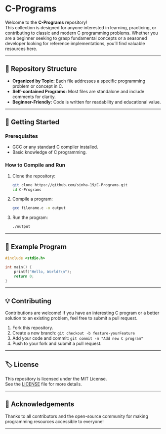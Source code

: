 # C-Programs

Welcome to the **C-Programs** repository!  
This collection is designed for anyone interested in learning, practicing, or contributing to classic and modern C programming problems. Whether you are a beginner seeking to grasp fundamental concepts or a seasoned developer looking for reference implementations, you’ll find valuable resources here.

---

## 📂 Repository Structure

- **Organized by Topic:** Each file addresses a specific programming problem or concept in C.
- **Self-contained Programs:** Most files are standalone and include comments for clarity.
- **Beginner-Friendly:** Code is written for readability and educational value.

---

## 🚀 Getting Started

### Prerequisites

- GCC or any standard C compiler installed.
- Basic knowledge of C programming.

### How to Compile and Run

1. Clone the repository:
   ```bash
   git clone https://github.com/sinha-19/C-Programs.git
   cd C-Programs
   ```

2. Compile a program:
   ```bash
   gcc filename.c -o output
   ```

3. Run the program:
   ```bash
   ./output
   ```

---

## 📝 Example Program

```c
#include <stdio.h>

int main() {
    printf("Hello, World!\n");
    return 0;
}
```

---

## 💡 Contributing

Contributions are welcome! If you have an interesting C program or a better solution to an existing problem, feel free to submit a pull request.

1. Fork this repository.
2. Create a new branch: `git checkout -b feature-yourFeature`
3. Add your code and commit: `git commit -m "Add new C program"`
4. Push to your fork and submit a pull request.

---

## 🏷️ License

This repository is licensed under the MIT License.  
See the [LICENSE](LICENSE) file for more details.

---

## 🙏 Acknowledgements

Thanks to all contributors and the open-source community for making programming resources accessible to everyone!

---
